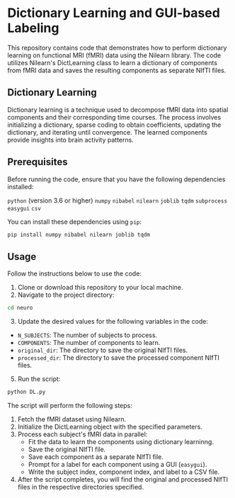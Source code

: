 # Dictionary Learning and GUI-based Labeling
This repository contains code that demonstrates how to perform dictionary learning on functional MRI (fMRI) data using the Nilearn library. The code utilizes Nilearn's DictLearning class to learn a dictionary of components from fMRI data and saves the resulting components as separate NIfTI files.

## Dictionary Learning
Dictionary learning is a technique used to decompose fMRI data into spatial components and their corresponding time courses. The process involves initializing a dictionary, sparse coding to obtain coefficients, updating the dictionary, and iterating until convergence. The learned components provide insights into brain activity patterns.

## Prerequisites
Before running the code, ensure that you have the following dependencies installed:

`python` (version 3.6 or higher)
`numpy`
`nibabel`
`nilearn`
`joblib`
`tqdm`
`subprocess`
`easygui`
`csv`

You can install these dependencies using `pip`:
```bash
pip install numpy nibabel nilearn joblib tqdm
```

## Usage
Follow the instructions below to use the code:

1. Clone or download this repository to your local machine.
2. Navigate to the project directory:
```bash
cd neuro
```
3. Update the desired values for the following variables in the code:
  - `N_SUBJECTS`: The number of subjects to process.
  - `COMPONENTS`: The number of components to learn.
  - `original_dir`: The directory to save the original NIfTI files.
  - `processed_dir`: The directory to save the processed component NIfTI files.
5. Run the script:
```bash
python DL.py
```
The script will perform the following steps:
1. Fetch the fMRI dataset using Nilearn.
2. Initialize the DictLearning object with the specified parameters.
3. Process each subject's fMRI data in parallel:
   - Fit the data to learn the components using dictionary learninng.
   - Save the original NIfTI file.
   - Save each component as a separate NIfTI file.
   - Prompt for a label for each component using a GUI (`easygui`).
   - Write the subject index, component index, and label to a CSV file.
6. After the script completes, you will find the original and processed NIfTI files in the respective directories specified.
